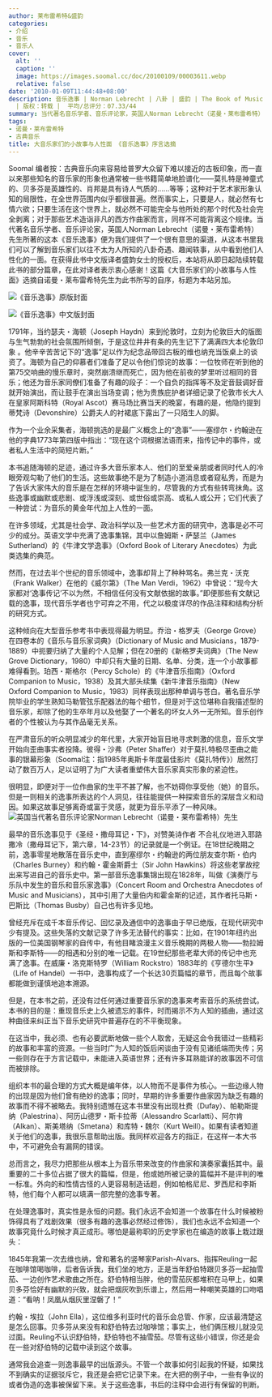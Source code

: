 ```yaml
---
author: 莱布雷希特&盛韵
categories:
- 介绍
- 音乐
- 音乐人
cover:
  alt: ''
  caption: ''
  image: https://images.soomal.cc/doc/20100109/00003611.webp
  relative: false
date: '2010-01-09T11:44:48+08:00'
description: 音乐逸事 | Norman Lebrecht | 八卦 | 盛韵 | The Book of Musical Anecdotes | 源自：《音乐逸事》
  | 版权：转载 |  平均/总评分：07.33/44
summary: 当代著名音乐学者、音乐评论家，英国人Norman Lebrecht（诺曼・莱布雷希特）先生所著的这本《音乐逸事》便为我们提供了一个很有意思的渠道，从这本书里我们可以了解到音乐家们以往不太为人所知的八卦奇遇、趣闻轶事，从中看到他们性化的一面。在获得此书中文版译者盛韵女士的授权后，本站将从即日起陆续转载此书的部分篇章，在此对译者表示衷心感谢！这篇《大音乐家们的小故事与人性面》选摘自诺曼・莱布雷希特先生为此书所写的自序……
tags:
- 诺曼・莱布雷希特
- 古典音乐
title: 大音乐家们的小故事与人性面 《音乐逸事》序言选摘
---
```


Soomal 编者按：古典音乐向来容易给普罗大众留下难以接近的古板印象，而一直以来那些知名的音乐家的形象也通常被一些书籍简单地脸谱化――莫扎特是神童式的、贝多芬是英雄性的、肖邦是具有诗人气质的……等等；这种对于艺术家形象认知的局限性，在全世界范围内似乎都很普遍。然而事实上，只要是人，就必然有七情六欲；只要生活在这个世界上，就必然不可能完全与他所处的那个时代及社会完全剥离；对于那些艺术造诣非凡的西方作曲家而言，同样不可能背离这个规律。当代著名音乐学者、音乐评论家，英国人Norman Lebrecht（诺曼・莱布雷希特）先生所著的这本《音乐逸事》便为我们提供了一个很有意思的渠道，从这本书里我们可以了解到音乐家们以往不太为人所知的八卦奇遇、趣闻轶事，从中看到他们人性化的一面。在获得此书中文版译者盛韵女士的授权后，本站将从即日起陆续转载此书的部分篇章，在此对译者表示衷心感谢！这篇《大音乐家们的小故事与人性面》选摘自诺曼・莱布雷希特先生为此书所写的自序，标题为本站另加。



![《音乐逸事》原版封面](https://images.soomal.cc/doc/20100109/00003610.webp)



![《音乐逸事》中文版封面](https://images.soomal.cc/doc/20100109/00003608.webp)



1791年，当约瑟夫・海顿（Joseph Haydn）来到伦敦时，立刻为伦敦巨大的版图与生气勃勃的社会氛围所倾倒，于是这位井井有条的先生记下了满满四大本伦敦印象 。他辛辛苦苦记下的“逸事”足以作为纪念品带回古板的维也纳充当饭桌上的谈资了。海顿为自己的仰慕者们准备了足以令他们惊诧的故事：一位牧师在听到他的第75交响曲的慢乐章时，突然崩溃继而死亡，因为他在前夜的梦里听过相同的音乐；他还为音乐家同僚们准备了有趣的段子：一个自负的指挥等不及定音鼓调好音就开始演出，而让鼓手在演出当场变调；他为贵族庇护者详细记录了伦敦市长大人在皇家阿斯科特（Royal Ascot）赛马场比赛当天的晚宴，有趣的是，他隐约提到蒂梵诗（Devonshire）公爵夫人的衬裙底下露出了一只陌生人的脚。

作为一个业余采集者，海顿挑选的是最广义概念上的“逸事”――塞缪尔・约翰逊在他的字典1773年第四版中指出：“现在这个词根据法语而来，指传记中的事件，或者私人生活中的简短片断。” 

本书追随海顿的足迹，通过许多大音乐家本人、他们的至爱亲朋或者同时代人的冷眼旁观勾勒了他们的生活。这些故事绝不是为了制造小道消息或者窥私秀，而是为了告诉大家伟大的音乐是在怎样的环境中诞生的，尽管我的方式有些转弯抹角。这些逸事或幽默或悲剧、或浮浅或深刻、或世俗或崇高、或私人或公开；它们代表了一种尝试：为音乐的黄金年代加上人性的一面。

在许多领域，尤其是社会学、政治科学以及一些艺术方面的研究中，逸事是必不可少的成分。英语文学中充满了逸事集锦，其中以詹姆斯・萨瑟兰（James Sutherland）的《牛津文学逸事》（Oxford Book of Literary Anecdotes）为此类选集的典范。

然而，在过去半个世纪的音乐领域中，逸事却背上了种种骂名。弗兰克・沃克（Frank Walker）在他的《威尔第》（The Man Verdi，1962）中曾说：“现今大家都对‘逸事传记’不以为然，不相信任何没有文献依据的故事。”即便那些有文献记载的逸事，现代音乐学者也宁可弃之不用，代之以极度详尽的作品注释和结构分析的研究方式。 

这种倾向在大型音乐参考书中表现得最为明显。乔治・格罗夫（George Grove）在四卷本的《音乐与音乐家词典》（Dictionary of Music and Musicians，1879-1889）中扼要归纳了大量的个人见解；但在20册的《新格罗夫词典》（The New Grove Dictionary，1980）中却只有大量的日期、名单、分类，连一个小故事都难得看到。珀西・斯格尔（Percy Schole）的《牛津音乐指南》（Oxford Companion to Music，1938）及其大部头续集《新牛津音乐指南》（New Oxford Companion to Music，1983）同样表现出那种单调与苍白。著名音乐学院毕业的学生熟知马勒管弦乐配器法的每个细节，但是对于这位堪称自我描述型的音乐家，却除了他的生卒年月以及他娶了一个著名的坏女人外一无所知。音乐创作者的个性被认为与其作品毫无关系。

在严肃音乐的听众明显减少的年代里，大家开始盲目地寻求刺激的信息，音乐文学开始向歪曲事实者投降。彼得・沙弗（Peter Shaffer）对于莫扎特极尽歪曲之能事的银幕形象（Soomal注：指1985年奥斯卡年度最佳影片《莫扎特传》）居然打动了数百万人，足以证明了为广大读者重塑伟大音乐家真实形象的紧迫性。

很明显，即便对于一位作曲家的生平不甚了解，也不妨碍你享受他（她）的音乐。但是一则相关的逸事所表达的个人洞见，往往能提供一种探索音乐的深层含义和动因。如果这故事足够离奇或富于灵感，就更为音乐平添了一种风味。
![英国当代著名音乐评论家Norman Lebrecht（诺曼・莱布雷希特）先生](https://images.soomal.cc/doc/20100109/00003609.webp)





最早的音乐逸事见于《圣经・撒母耳记・下》，对赞美诗作者 不合礼仪地进入耶路撒冷（撒母耳记下，第六章，14-23节）的记录就是一个例证。在18世纪晚期之前，逸事零星地散落在音乐史中，直到塞缪尔・约翰逊的两位朋友查尔斯・伯内（Charles Burney）和约翰・霍金斯爵士（Sir John Hawkins）将这些老掌故挖出来写进自己的音乐史中。第一部音乐逸事集锦出现在1828年，叫做《演奏厅与乐队中发生的音乐和音乐家逸事》（Concert Room and Orchestra Anecdotes of Music and Musicians），其中引用了大量伯内和霍金斯的记述，其作者托马斯・巴斯比（Thomas Busby）自己也有许多见地。

曾经充斥在成千本音乐传记、回忆录及通信中的逸事由于早已绝版，在现代研究中少有提及。这些失落的文献记录了许多无法替代的事实：比如，在1901年纽约出版的一位美国钢琴家的自传中，有他目睹浪漫主义音乐晚期的两极人物――勃拉姆斯和李斯特――的相遇和分别的唯一记载。在19世纪那些老辈大师的传记中也充满了逸事。在威廉・洛克斯特罗（William Rockstro）1883年的《亨德尔生平》（Life of Handel）一书中，逸事构成了一个长达30页篇幅的章节，而且每个故事都能做到谨慎地追本溯源。

但是，在本书之前，还没有过任何通过重要音乐家的逸事来考索音乐的系统尝试。本书的目的是：重现音乐史上久被遗忘的事件，时而揭示不为人知的插曲，通过这种曲径来纠正当下音乐史研究中普遍存在的不平衡现象。

在这当中，我必须、也有必要武断地做一些个人取舍，无疑这会令我错过一些精彩的故事和丰富的资源。一些当时广为人知的饭后闲谈由于没有见诸纸端而失传；另一些则存在于方言记载中，未能进入英语世界；还有许多耳熟能详的故事因不可信而被排除。

组织本书的最合理的方式大概是编年体，以人物而不是事件为核心。一些边缘人物的出现是因为他们曾有绝妙的逸事；同时，早期的许多重要作曲家因为缺乏有趣的故事而不得不被略去。我特别遗憾在这本书里没有出现杜费（Dufay）、帕勒斯提纳（Palestrina）、阿历山德罗・斯卡拉蒂（Alessandro Scarlatti）、阿尔肯（Alkan）、斯美塔纳（Smetana）和库特・魏尔（Kurt Weill）。如果有读者知道关于他们的逸事，我很乐意帮助出版。我同样欢迎各方的指正，在这样一本大书中，不可避免会有漏网的错误。

总而言之，我尽力把那些从根本上为音乐带来改变的作曲家和演奏家囊括其中。最重要的二十多位占据了很大的篇幅，但是，他或她所被记录的篇幅并不是评判的唯一标准。外向的和性情古怪的人更容易制造话题，例如帕格尼尼、罗西尼和李斯特，他们每个人都可以填满一部完整的逸事专著。

在处理逸事时，真实性是永恒的问题。我们永远不会知道一个故事在什么时候被粉饰得具有了戏剧效果（很多有趣的逸事必然经过修饰），我们也永远不会知道一个故事究竟什么时候才真正成形。哪怕是最称职的历史学家也在编造的故事上栽过跟头：

1845年我第一次去维也纳，曾和著名的竖琴家Parish-Alvars、指挥Reuling一起在咖啡馆喝咖啡，后者告诉我，我们坐的地方，正是当年舒伯特跟贝多芬一起抽雪茄、一边创作艺术歌曲之所在。舒伯特相当胖，他的雪茄灰都堆积在马甲上，如果贝多芬恰好有幽默的兴致，就会把烟灰吹到乐谱上，然后用一种嘲笑英雄的口吻唱道：“看呐！凤凰从烟灰里涅磐了！”

约翰・埃拉（John Ella），这位维多利亚时代的音乐会总管、作家，应该最清楚这是怎么回事。贝多芬从来没有和舒伯特去过咖啡馆；事实上，他们俩压根儿就没见过面。Reuling不认识舒伯特，舒伯特也不抽雪茄。尽管有这些小错误，你还是会在一些对舒伯特的记载中读到这个故事。

通常我会追查一则逸事最早的出版源头。不管一个故事如何引起我的怀疑，如果找不到确实的证据驳斥它，我还是会把它记录下来。在大把的例子中，一些有争议的或者伪造的逸事被保留下来。关于这些逸事，书后的注释中会进行有保留的判断。